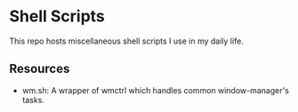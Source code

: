 Shell Scripts
=============

This repo hosts miscellaneous shell scripts I use in my daily life.

Resources
---------

* wm.sh: A wrapper of wmctrl which handles common window-manager's tasks.
